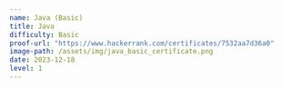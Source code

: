 ```yaml
---
name: Java (Basic)
title: Java
difficulty: Basic
proof-url: "https://www.hackerrank.com/certificates/7532aa7d36a0"
image-path: /assets/img/java_basic_certificate.png
date: 2023-12-18
level: 1
---
```

